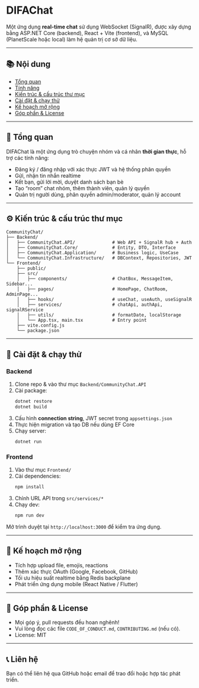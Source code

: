# DIFAChat

Một ứng dụng **real-time chat** sử dụng WebSocket (SignalR), được xây dựng bằng ASP.NET Core (backend), React + Vite (frontend), và MySQL (PlanetScale hoặc local) làm hệ quản trị cơ sở dữ liệu.

---

## 📚 Nội dung

- [Tổng quan](#tổng-quan)
- [Tính năng](#tính-năng)
- [Kiến trúc & cấu trúc thư mục](#kiến-trúc--cấu-trúc-thư-mục)
- [Cài đặt & chạy thử](#cài-đặt--chạy-thử)
- [Kế hoạch mở rộng](#kế-hoạch-mở-rộng)
- [Góp phần & License](#góp-phần--license)

---

## 🧱 Tổng quan

DIFAChat là một ứng dụng trò chuyện nhóm và cá nhân **thời gian thực**, hỗ trợ các tính năng:

- Đăng ký / đăng nhập với xác thực JWT và hệ thống phân quyền
- Gửi, nhận tin nhắn realtime
- Kết bạn, gửi lời mời, duyệt danh sách bạn bè
- Tạo “room” chat nhóm, thêm thành viên, quản lý quyền
- Quản trị người dùng, phân quyền admin/moderator, quản lý account

---

## ⚙️ Kiến trúc & cấu trúc thư mục

```plaintext
CommunityChat/
├── Backend/
│   ├── CommunityChat.API/              # Web API + SignalR hub + Auth
│   ├── CommunityChat.Core/             # Entity, DTO, Interface
│   ├── CommunityChat.Application/      # Business logic, UseCase
│   └── CommunityChat.Infrastructure/   # DBContext, Repositories, JWT
└── Frontend/
    ├── public/
    ├── src/
    │   ├── components/                 # ChatBox, MessageItem, Sidebar...
    │   ├── pages/                      # HomePage, ChatRoom, AdminPage...
    │   ├── hooks/                      # useChat, useAuth, useSignalR
    │   ├── services/                   # chatApi, authApi, signalRService
    │   ├── utils/                      # formatDate, localStorage
    │   └── App.tsx, main.tsx           # Entry point
    ├── vite.config.js
    └── package.json
```

---

## 🚀 Cài đặt & chạy thử

### Backend

1. Clone repo & vào thư mục `Backend/CommunityChat.API`
2. Cài package:
   ```bash
   dotnet restore
   dotnet build
   ```
3. Cấu hình **connection string**, JWT secret trong `appsettings.json`
4. Thực hiện migration và tạo DB nếu dùng EF Core
5. Chạy server:
   ```bash
   dotnet run
   ```

### Frontend

1. Vào thư mục `Frontend/`
2. Cài dependencies:
   ```bash
   npm install
   ```
3. Chỉnh URL API trong `src/services/*`
4. Chạy dev:
   ```bash
   npm run dev
   ```

Mở trình duyệt tại `http://localhost:3000` để kiểm tra ứng dụng.

---

## 🎯 Kế hoạch mở rộng

- Tích hợp upload file, emojis, reactions
- Thêm xác thực OAuth (Google, Facebook, GitHub)
- Tối ưu hiệu suất realtime bằng Redis backplane
- Phát triển ứng dụng mobile (React Native / Flutter)

---

## 🤝 Góp phần & License

- Mọi góp ý, pull requests đều hoan nghênh!
- Vui lòng đọc các file `CODE_OF_CONDUCT.md`, `CONTRIBUTING.md` (nếu có).
- License: MIT

---

## 📞 Liên hệ

Bạn có thể liên hệ qua GitHub hoặc email để trao đổi hoặc hợp tác phát triển.
